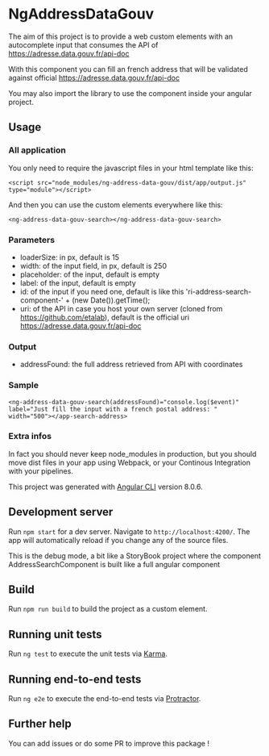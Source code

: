 # NgAddressDataGouv

The aim of this project is to provide a web custom elements with an autocomplete input that consumes the API of https://adresse.data.gouv.fr/api-doc

With this component you can fill an french address that will be validated against official https://adresse.data.gouv.fr/api-doc

You may also import the library to use the component inside your angular project.

## Usage

### All application

You only need to require the javascript files in your html template like this:

```
<script src="node_modules/ng-address-data-gouv/dist/app/output.js" type="module"></script>
```

And then you can use the custom elements everywhere like this:

```
<ng-address-data-gouv-search></ng-address-data-gouv-search>
```

### Parameters

* loaderSize: in px, default is 15
* width: of the input field, in px, default is 250
* placeholder: of the input, default is empty
* label: of the input, default is empty
* id: of the input if you need one, default is like this 'ri-address-search-component-' + (new Date()).getTime();
* uri: of the API in case you host your own server (cloned from https://github.com/etalab), default is the official uri https://adresse.data.gouv.fr/api-doc

### Output

* addressFound: the full address retrieved from API with coordinates

### Sample

```
<ng-address-data-gouv-search(addressFound)="console.log($event)" label="Just fill the input with a french postal address: " width="500"></app-search-address>
```

### Extra infos

In fact you should never keep node_modules in production, but you should move dist files in your app using Webpack, or your Continous Integration with your pipelines.

This project was generated with [Angular CLI](https://github.com/angular/angular-cli) version 8.0.6.

## Development server

Run `npm start` for a dev server. Navigate to `http://localhost:4200/`. The app will automatically reload if you change any of the source files.

This is the debug mode, a bit like a StoryBook project where the component AddressSearchComponent is built like a full angular component

## Build

Run `npm run build` to build the project as a custom element.

## Running unit tests

Run `ng test` to execute the unit tests via [Karma](https://karma-runner.github.io).

## Running end-to-end tests

Run `ng e2e` to execute the end-to-end tests via [Protractor](http://www.protractortest.org/).

## Further help

You can add issues or do some PR to improve this package !
